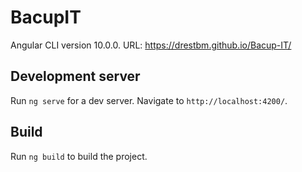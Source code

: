 # BacupIT

Angular CLI version 10.0.0.
URL: https://drestbm.github.io/Bacup-IT/

## Development server

Run `ng serve` for a dev server. Navigate to `http://localhost:4200/`.

## Build

Run `ng build` to build the project.
